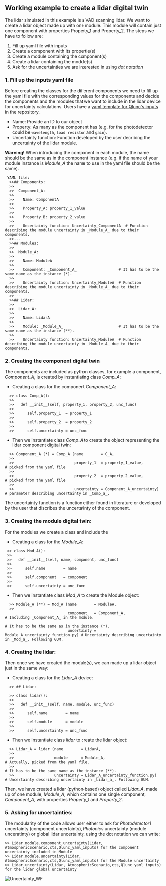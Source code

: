 
## Working example to create a lidar digital twin

The lidar simulated in this example is a VAD scanning lidar.
We want to create a lidar object made up with one module. This module will contain just one component with properties Property_1 and Property_2. The steps we have to follow are: 

 1) Fill up yaml file with inputs
 2) Create a component with its propertie(s)
 3) Create a module containing the component(s)
 4) Create a lidar containing the module(s)
 5) Ask for the uncertainties we are interested in using _dot notation_

### 1. Fill up the inputs yaml file
Before creating the classes for the different components we need to fill up the yaml file with the corresponding values for the components and decide the components and the modules that we want to include in the lidar device for uncertainty calculations. Users have a [yaml template for Qlunc's inputs](https://github.com/SWE-UniStuttgart/Qlunc/blob/main/Main/Template_yaml_inputs_file.yml) in the repository.
 - Name: Provide an ID to our object
 - Property: As many as the component has (e.g. for the photodetector could be `wavelength`, `load resistor` and  `gain`).
 - Uncertainty function: Function developed by the user decribing the uncertainty of the lidar module.
 
**Warning!** When introducing the component in each module, the name should be the same as in the component instance (e.g. if the name of your module instance is _Module_A_ the name to use in the yaml file should be the same). 

  ```
   YAML file:
    >>## Components:
    >> 
    >>  Component_A:
    >>  
    >>    Name: ComponentA
    >>   
    >>    Property_A: property_1_value 
    >>    
    >>    Property_B: property_2_value 
    >>   
    >>    Uncertainty function: Uncertainty_ComponentA  # Function describing the module uncertainty in _Module_A_ due to their components.
    >>---
    >>## Modules:
    >> 
    >>  Module_A: 
    >>  
    >>    Name: ModuleA
    >>   
    >>    Component: _Component_A_                   # It has to be the same name as the instance (*).
    >>   
    >>    Uncertainty function: Uncertainty_ModuleA  # Function describing the module uncertainty in _Module_A_ due to their components.
    >>---
    >>## Lidar:
    >> 
    >>  Lidar_A:
    >>  
    >>    Name: LidarA
    >>   
    >>    Module: _Module_A_                         # It has to be the same name as the instance (**).
    >>   
    >>    Uncertainty function: Uncertainty_ModuleA  # Function describing the module uncertainty in _Module_A_ due to their components.
```

### 2. Creating the component digital twin
The components are included as python classes, for example a component, _Component_A_, is created by instantiating class _Comp_A_:

- Creating a class for the component _Component_A_:
```
  >> class Comp_A():
  >> 
  >>   def __init__(self, property_1, property_2, unc_func)
  >>   
  >>      self.property_1  = property_1
  >>      
  >>      self.property_2  = property_2
  >>      
  >>      self.uncertainty = unc_func 
``` 
- Then we instantiate class _Comp_A_ to create the object representing the lidar component digital twin:
```
  >> Component_A (*) = Comp_A (name        = C_A,
  >>   
  >>                           property_1  = property_1_value,         # picked from the yaml file
  >>                       
  >>                           property_2  = property_2_value,         # picked from the yaml file
  >>                       
  >>                           uncertainty = Component_A_uncertainty)  # parameter describing uncertainty in _Comp_a_.
```
The uncertainty function is a function either found in literature or developed by the user that discribes the uncertatinty of the component.

### 3. Creating the module digital twin:
For the modules we create a class and include the 

- Creating a class for the _Module_A_:
 ``` 
  >> class Mod_A():
  >> 
  >>   def __init__(self, name, component, unc_func)
  >>   
  >>      self.name        = name
  >>      
  >>      self.component   = component   
  >>      
  >>      self.uncertainty = unc_func  
``` 
- Then we instantiate class _Mod_A_ to create the Module object:
```
  >> Module_A (**) = Mod_A (name        = ModuleA, 
  >> 
                            component   = Component_A,                      # Including _Component_A_ in the module. 
                                                                            # It has to be the same as in the instance (*).
                            uncertainty = Module_A_uncertainty_function.py) # Uncertainty describing uncertainty in _Mod_a_. Following GUM.                      
```
### 4. Creating the lidar:

Then once we have created the module(s), we can made up a lidar object just in the same way:

- Creating a class for the _Lidar_A_ device:
```
  >> ## Lidar:

  >> class lidar():
  >> 
  >>   def __init__(self, name, module, unc_func)
  >>   
  >>      self.name        = name
  >>      
  >>      self.module      = module
  >>             
  >>      self.uncertainty = unc_func  
```  
- Then we instantiate class _lidar_ to create the lidar object:
```
  >> Lidar_A = lidar (name        = LidarA, 
  >> 
  >>                  module      = Module_A,                         # Actually, picked from the yaml file. 
  >>                                                                  # It has to be the same name as the instance (**).                
  >>                  uncertainty = Lidar_A_uncertainty_function.py)  # Uncertainty describing uncertainty in _Lidar_a_. Following GUM.
```
Then, we have created a lidar (python-based) object called _Lidar_A_, made up of one module, _Module_A_, which contains one single component, _Component_A_, with properties _Property_1_ and _Property_2_.

### 5. Asking for uncertainties:
The modularity of the code  allows user either to ask for _Photodetector1_ uncertainty (component uncertainty), _Photonics_ uncertainty (module unceratinty) or global lidar uncertainty. using the dot notation we can write:
```
>> Lidar.module.component.uncertainty(Lidar, AtmosphericScenario,cts,Qlunc_yaml_inputs) for the component uncertainty included in Module
>> Lidar.module.uncertainty(Lidar, AtmosphericScenario,cts,Qlunc_yaml_inputs) for the Module uncertainty
>> Lidar.uncertainty(Lidar, AtmosphericScenario,cts,Qlunc_yaml_inputs) for the lidar global uncertainty
```
![Uncertainty_WF](https://github.com/SWE-UniStuttgart/Qlunc/blob/main/Pictures_repo_/FlowChartUnc.JPG)
